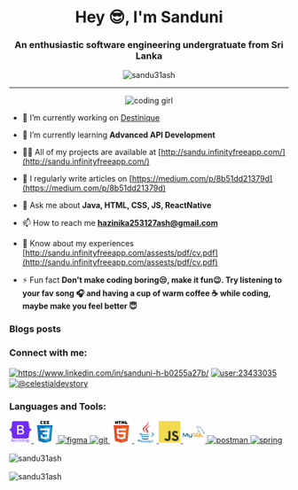 <h1 align="center">Hey 😎, I'm Sanduni</h1>
<h3 align="center">An enthusiastic software engineering undergratuate from Sri Lanka</h3>

<p align="center"> <img src="https://komarev.com/ghpvc![30a03741515fe8103384dc219cf51cef](https://github.com/user-attachments/assets/127ca9b9-5b82-4ad4-a559-cf9386d3b91f)
/?username=sandu31ash&label=Profile%20views&color=0e75b6&style=flat" alt="sandu31ash" /> </p>

---

<p align="center">
  <img src="https://github.com/user-attachments/assets/41c8a5df-6d3f-4cbb-a059-0440fb8ebb0b" alt="coding girl" width=100 height=100>
</p>

- 🔭 I’m currently working on [Destinique](https://github.com/Sandu31ash/my-portfolio)

- 🌱 I’m currently learning **Advanced API Development**

- 👨‍💻 All of my projects are available at [http://sandu.infinityfreeapp.com/](http://sandu.infinityfreeapp.com/)

- 📝 I regularly write articles on [https://medium.com/p/8b51dd21379d](https://medium.com/p/8b51dd21379d)

- 💬 Ask me about **Java, HTML, CSS, JS, ReactNative**

- 📫 How to reach me **hazinika253127ash@gmail.com**

- 📄 Know about my experiences [http://sandu.infinityfreeapp.com/assests/pdf/cv.pdf](http://sandu.infinityfreeapp.com/assests/pdf/cv.pdf)

- ⚡ Fun fact **Don't make coding boring😒, make it fun😉. Try listening to your fav song 🎧 and having a cup of warm coffee ☕ while coding, maybe make you feel better 😇**

### Blogs posts
<!-- BLOG-POST-LIST:START -->
<!-- BLOG-POST-LIST:END -->

<h3 align="left">Connect with me:</h3>
<p align="left">
<a href="https://linkedin.com/in/https://www.linkedin.com/in/sanduni-h-b0255a27b/" target="blank"><img align="center" src="https://raw.githubusercontent.com/rahuldkjain/github-profile-readme-generator/master/src/images/icons/Social/linked-in-alt.svg" alt="https://www.linkedin.com/in/sanduni-h-b0255a27b/" height="30" width="40" /></a>
<a href="https://stackoverflow.com/users/user:23433035" target="blank"><img align="center" src="https://raw.githubusercontent.com/rahuldkjain/github-profile-readme-generator/master/src/images/icons/Social/stack-overflow.svg" alt="user:23433035" height="30" width="40" /></a>
<a href="https://medium.com/@celestialdevstory" target="blank"><img align="center" src="https://raw.githubusercontent.com/rahuldkjain/github-profile-readme-generator/master/src/images/icons/Social/medium.svg" alt="@celestialdevstory" height="30" width="40" /></a>
</p>

<h3 align="left">Languages and Tools:</h3>
<p align="left"> <a href="https://getbootstrap.com" target="_blank" rel="noreferrer"> <img src="https://raw.githubusercontent.com/devicons/devicon/master/icons/bootstrap/bootstrap-plain-wordmark.svg" alt="bootstrap" width="40" height="40"/> </a> <a href="https://www.w3schools.com/css/" target="_blank" rel="noreferrer"> <img src="https://raw.githubusercontent.com/devicons/devicon/master/icons/css3/css3-original-wordmark.svg" alt="css3" width="40" height="40"/> </a> <a href="https://www.figma.com/" target="_blank" rel="noreferrer"> <img src="https://www.vectorlogo.zone/logos/figma/figma-icon.svg" alt="figma" width="40" height="40"/> </a> <a href="https://git-scm.com/" target="_blank" rel="noreferrer"> <img src="https://www.vectorlogo.zone/logos/git-scm/git-scm-icon.svg" alt="git" width="40" height="40"/> </a> <a href="https://www.w3.org/html/" target="_blank" rel="noreferrer"> <img src="https://raw.githubusercontent.com/devicons/devicon/master/icons/html5/html5-original-wordmark.svg" alt="html5" width="40" height="40"/> </a> <a href="https://www.java.com" target="_blank" rel="noreferrer"> <img src="https://raw.githubusercontent.com/devicons/devicon/master/icons/java/java-original.svg" alt="java" width="40" height="40"/> </a> <a href="https://developer.mozilla.org/en-US/docs/Web/JavaScript" target="_blank" rel="noreferrer"> <img src="https://raw.githubusercontent.com/devicons/devicon/master/icons/javascript/javascript-original.svg" alt="javascript" width="40" height="40"/> </a> <a href="https://www.mysql.com/" target="_blank" rel="noreferrer"> <img src="https://raw.githubusercontent.com/devicons/devicon/master/icons/mysql/mysql-original-wordmark.svg" alt="mysql" width="40" height="40"/> </a> <a href="https://postman.com" target="_blank" rel="noreferrer"> <img src="https://www.vectorlogo.zone/logos/getpostman/getpostman-icon.svg" alt="postman" width="40" height="40"/> </a> <a href="https://spring.io/" target="_blank" rel="noreferrer"> <img src="https://www.vectorlogo.zone/logos/springio/springio-icon.svg" alt="spring" width="40" height="40"/> </a> </p>

<p><img align="center" src="https://github-readme-stats.vercel.app/api/top-langs?username=sandu31ash&show_icons=true&locale=en&layout=compact" alt="sandu31ash" /></p>

<p><img align="center" src="https://github-readme-streak-stats.herokuapp.com/?user=sandu31ash&" alt="sandu31ash" /></p>
